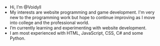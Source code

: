 - Hi, I’m @Voidyll
- My interests are website programming and game development. I'm very new to the programming work but hope to continue improving as I move into college and the professional world.
- I’m currently learning and experimenting with website development.
- I am most experienced with HTML, JavaScript, CSS, C# and some Python.

<!---
Voidyll/Voidyll is a ✨ special ✨ repository because its `README.md` (this file) appears on your GitHub profile.
You can click the Preview link to take a look at your changes.
--->
